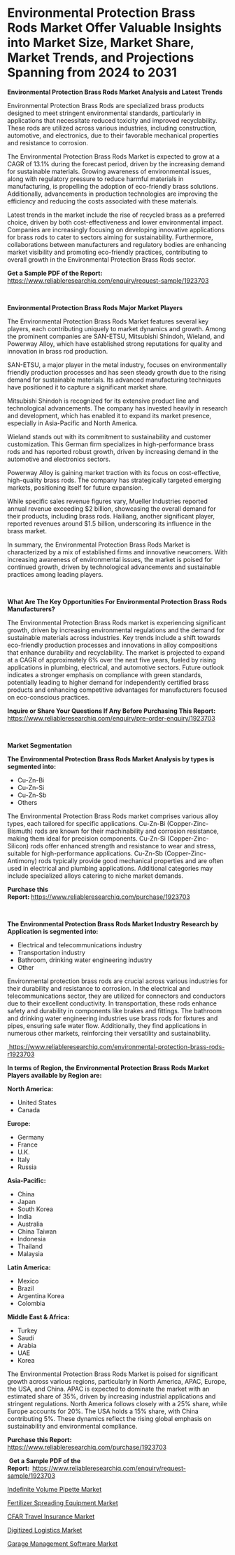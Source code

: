 <p><h1>Environmental Protection Brass Rods Market Offer Valuable Insights into Market Size, Market Share, Market Trends, and Projections Spanning from 2024 to 2031</h1></p><p><strong>Environmental Protection Brass Rods Market Analysis and Latest Trends</strong></p>
<p><p>Environmental Protection Brass Rods are specialized brass products designed to meet stringent environmental standards, particularly in applications that necessitate reduced toxicity and improved recyclability. These rods are utilized across various industries, including construction, automotive, and electronics, due to their favorable mechanical properties and resistance to corrosion.</p><p>The Environmental Protection Brass Rods Market is expected to grow at a CAGR of 13.1% during the forecast period, driven by the increasing demand for sustainable materials. Growing awareness of environmental issues, along with regulatory pressure to reduce harmful materials in manufacturing, is propelling the adoption of eco-friendly brass solutions. Additionally, advancements in production technologies are improving the efficiency and reducing the costs associated with these materials.</p><p>Latest trends in the market include the rise of recycled brass as a preferred choice, driven by both cost-effectiveness and lower environmental impact. Companies are increasingly focusing on developing innovative applications for brass rods to cater to sectors aiming for sustainability. Furthermore, collaborations between manufacturers and regulatory bodies are enhancing market visibility and promoting eco-friendly practices, contributing to overall growth in the Environmental Protection Brass Rods sector.</p></p>
<p><strong>Get a Sample PDF of the Report:&nbsp;</strong> <a href="https://www.reliableresearchiq.com/enquiry/request-sample/1923703?utm_campaign=1121&utm_medium=2&utm_source=Github&utm_content=ia&utm_term=24102024&utm_id=environmental-protection-brass-rods">https://www.reliableresearchiq.com/enquiry/request-sample/1923703</a></p>
<p>&nbsp;</p>
<p><strong>Environmental Protection Brass Rods Major Market Players</strong></p>
<p><p>The Environmental Protection Brass Rods Market features several key players, each contributing uniquely to market dynamics and growth. Among the prominent companies are SAN-ETSU, Mitsubishi Shindoh, Wieland, and Powerway Alloy, which have established strong reputations for quality and innovation in brass rod production.</p><p>SAN-ETSU, a major player in the metal industry, focuses on environmentally friendly production processes and has seen steady growth due to the rising demand for sustainable materials. Its advanced manufacturing techniques have positioned it to capture a significant market share.</p><p>Mitsubishi Shindoh is recognized for its extensive product line and technological advancements. The company has invested heavily in research and development, which has enabled it to expand its market presence, especially in Asia-Pacific and North America.</p><p>Wieland stands out with its commitment to sustainability and customer customization. This German firm specializes in high-performance brass rods and has reported robust growth, driven by increasing demand in the automotive and electronics sectors. </p><p>Powerway Alloy is gaining market traction with its focus on cost-effective, high-quality brass rods. The company has strategically targeted emerging markets, positioning itself for future expansion.</p><p>While specific sales revenue figures vary, Mueller Industries reported annual revenue exceeding $2 billion, showcasing the overall demand for their products, including brass rods. Hailiang, another significant player, reported revenues around $1.5 billion, underscoring its influence in the brass market.</p><p>In summary, the Environmental Protection Brass Rods Market is characterized by a mix of established firms and innovative newcomers. With increasing awareness of environmental issues, the market is poised for continued growth, driven by technological advancements and sustainable practices among leading players.</p></p>
<p>&nbsp;</p>
<p><strong>What Are The Key Opportunities For Environmental Protection Brass Rods Manufacturers?</strong></p>
<p><p>The Environmental Protection Brass Rods market is experiencing significant growth, driven by increasing environmental regulations and the demand for sustainable materials across industries. Key trends include a shift towards eco-friendly production processes and innovations in alloy compositions that enhance durability and recyclability. The market is projected to expand at a CAGR of approximately 6% over the next five years, fueled by rising applications in plumbing, electrical, and automotive sectors. Future outlook indicates a stronger emphasis on compliance with green standards, potentially leading to higher demand for independently certified brass products and enhancing competitive advantages for manufacturers focused on eco-conscious practices.</p></p>
<p><strong>Inquire or Share Your Questions If Any Before Purchasing This Report:</strong> <a href="https://www.reliableresearchiq.com/enquiry/pre-order-enquiry/1923703?utm_campaign=1121&utm_medium=2&utm_source=Github&utm_content=ia&utm_term=24102024&utm_id=environmental-protection-brass-rods">https://www.reliableresearchiq.com/enquiry/pre-order-enquiry/1923703</a></p>
<p>&nbsp;</p>
<p><strong>Market Segmentation</strong></p>
<p><strong>The Environmental Protection Brass Rods Market Analysis by types is segmented into:</strong></p>
<p><ul><li>Cu-Zn-Bi</li><li>Cu-Zn-Si</li><li>Cu-Zn-Sb</li><li>Others</li></ul></p>
<p><p>The Environmental Protection Brass Rods market comprises various alloy types, each tailored for specific applications. Cu-Zn-Bi (Copper-Zinc-Bismuth) rods are known for their machinability and corrosion resistance, making them ideal for precision components. Cu-Zn-Si (Copper-Zinc-Silicon) rods offer enhanced strength and resistance to wear and stress, suitable for high-performance applications. Cu-Zn-Sb (Copper-Zinc-Antimony) rods typically provide good mechanical properties and are often used in electrical and plumbing applications. Additional categories may include specialized alloys catering to niche market demands.</p></p>
<p><strong>Purchase this Report:&nbsp;</strong><a href="https://www.reliableresearchiq.com/purchase/1923703?utm_campaign=1121&utm_medium=2&utm_source=Github&utm_content=ia&utm_term=24102024&utm_id=environmental-protection-brass-rods">https://www.reliableresearchiq.com/purchase/1923703</a></p>
<p>&nbsp;</p>
<p><strong>The Environmental Protection Brass Rods Market Industry Research by Application is segmented into:</strong></p>
<p><ul><li>Electrical and telecommunications industry</li><li>Transportation industry</li><li>Bathroom, drinking water engineering industry</li><li>Other</li></ul></p>
<p><p>Environmental protection brass rods are crucial across various industries for their durability and resistance to corrosion. In the electrical and telecommunications sector, they are utilized for connectors and conductors due to their excellent conductivity. In transportation, these rods enhance safety and durability in components like brakes and fittings. The bathroom and drinking water engineering industries use brass rods for fixtures and pipes, ensuring safe water flow. Additionally, they find applications in numerous other markets, reinforcing their versatility and sustainability.</p></p>
<p><a href="https://www.reliableresearchiq.com/environmental-protection-brass-rods-r1923703?utm_campaign=1121&utm_medium=2&utm_source=Github&utm_content=ia&utm_term=24102024&utm_id=environmental-protection-brass-rods">&nbsp;https://www.reliableresearchiq.com/environmental-protection-brass-rods-r1923703</a></p>
<p><strong>In terms of Region, the Environmental Protection Brass Rods Market Players available by Region are:</strong></p>
<p>
    <p> <strong> North America: </strong>
        <ul>
            <li>United States</li>
            <li>Canada</li>
        </ul>
        </p> 
    <p> <strong> Europe: </strong>
        <ul>
            <li>Germany</li>
            <li>France</li>
            <li>U.K.</li>
            <li>Italy</li>
            <li>Russia</li>
        </ul>
        </p> 
    <p> <strong> Asia-Pacific: </strong>
        <ul>
            <li>China</li>
            <li>Japan</li>
            <li>South Korea</li>
            <li>India</li>
            <li>Australia</li>
            <li>China Taiwan</li>
            <li>Indonesia</li>
            <li>Thailand</li>
            <li>Malaysia</li>
        </ul>
        </p> 
    <p> <strong> Latin America: </strong>
        <ul>
            <li>Mexico</li>
            <li>Brazil</li>
            <li>Argentina Korea</li>
            <li>Colombia</li>
        </ul>
        </p> 
    <p> <strong> Middle East & Africa: </strong>
        <ul>
            <li>Turkey</li>
            <li>Saudi</li>
            <li>Arabia</li>
            <li>UAE</li>
            <li>Korea</li>
        </ul>
    </p>
    </p>
<p><p>The Environmental Protection Brass Rods Market is poised for significant growth across various regions, particularly in North America, APAC, Europe, the USA, and China. APAC is expected to dominate the market with an estimated share of 35%, driven by increasing industrial applications and stringent regulations. North America follows closely with a 25% share, while Europe accounts for 20%. The USA holds a 15% share, with China contributing 5%. These dynamics reflect the rising global emphasis on sustainability and environmental compliance.</p></p>
<p><strong>Purchase this Report: </strong><a href="https://www.reliableresearchiq.com/purchase/1923703?utm_campaign=1121&utm_medium=2&utm_source=Github&utm_content=ia&utm_term=24102024&utm_id=environmental-protection-brass-rods">https://www.reliableresearchiq.com/purchase/1923703</a></p>
<p>&nbsp;<strong>Get a Sample PDF of the Report:&nbsp;&nbsp;</strong><a href="https://www.reliableresearchiq.com/enquiry/request-sample/1923703?utm_campaign=1121&utm_medium=2&utm_source=Github&utm_content=ia&utm_term=24102024&utm_id=environmental-protection-brass-rods">https://www.reliableresearchiq.com/enquiry/request-sample/1923703</a></p>
<p><strong></strong></p>
<p><p><a href="https://github.com/fadrijbtavist/Market-Research-Report-List-1/blob/main/indefinite-volume-pipette-market.md?utm_campaign=1121&utm_medium=2&utm_source=Github&utm_content=ia&utm_term=24102024&utm_id=environmental-protection-brass-rods">Indefinite Volume Pipette Market</a></p><p><a href="https://issuu.com/reportprime-2/docs/fertilizer-spreading-equipment-mark_353c0814839d2b?utm_campaign=1121&utm_medium=2&utm_source=Github&utm_content=ia&utm_term=24102024&utm_id=environmental-protection-brass-rods">Fertilizer Spreading Equipment Market</a></p><p><a href="https://www.linkedin.com/pulse/cfar-travel-insurance-market-pulse-11-expansion-blueprint-2024-2031-1plgc?utm_campaign=1121&utm_medium=2&utm_source=Github&utm_content=ia&utm_term=24102024&utm_id=environmental-protection-brass-rods">CFAR Travel Insurance Market</a></p><p><a href="https://github.com/brindal51/Market-Research-Report-List-1/blob/main/digitized-logistics-market.md?utm_campaign=1121&utm_medium=2&utm_source=Github&utm_content=ia&utm_term=24102024&utm_id=environmental-protection-brass-rods">Digitized Logistics Market</a></p><p><a href="https://www.linkedin.com/pulse/global-garage-management-software-market-analysis-trends-forecasts-bgo1c?utm_campaign=1121&utm_medium=2&utm_source=Github&utm_content=ia&utm_term=24102024&utm_id=environmental-protection-brass-rods">Garage Management Software Market</a></p></p>